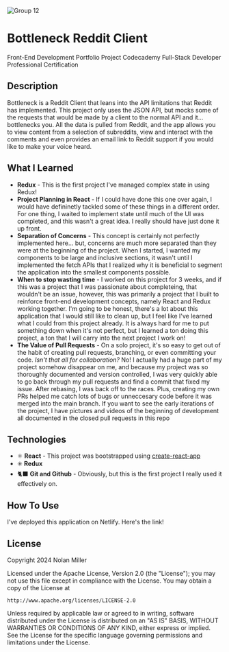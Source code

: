 ![Group 12](https://github.com/nmiller15/bottleneck-reddit-client/assets/156489804/4d686862-b63e-4b90-8279-7d410c2defff)
# Bottleneck Reddit Client
Front-End Development Portfolio Project
Codecademy Full-Stack Developer Professional Certification
## Description
Bottleneck is a Reddit Client that leans into the API limitations that Reddit has implemented. This project only uses the JSON API, but mocks some of the requests that would be made by a client to the normal API and it... bottlenecks you. All the data is pulled from Reddit, and the app allows you to view content from a selection of subreddits, view and interact with the comments and even provides an email link to Reddit support if you would like to make your voice heard.
## What I Learned
+ **Redux** - This is the first project I've managed complex state in using Redux!
+ **Project Planning in React** - If I could have done this one over again, I would have defininetly tackled some of these things in a different order. For one thing, I waited to implement state until much of the UI was completed, and this wasn't a great idea. I really should have just done it up front.
+ **Separation of Concerns** - This concept is certainly not perfectly implemented here... but, concerns are much more separated than they were at the beginning of the project. When I started, I wanted my components to be large and inclusive sections, it wasn't until I implemented the fetch APIs that I realized why it is beneficial to segment the application into the smallest components possible.
+ **When to stop wasting time** - I worked on this project for 3 weeks, and if this was a project that I was passionate about completeing, that wouldn't be an issue, however, this was primarily a project that I built to reinforce front-end development concepts, namely React and Redux working together. I'm going to be honest, there's a lot about this application that I would still like to clean up, but I feel like I've learned what I could from this project already. It is always hard for me to put something down when it's not perfect, but I learned a ton doing this project, a ton that I will carry into the next project I work on!
+ **The Value of Pull Requests** - On a solo project, it's so easy to get out of the habit of creating pull requests, branching, or even committing your code. _Isn't that all for collaboration?_ No! I actually had a huge part of my project somehow disappear on me, and because my project was so thoroughly documented and version controlled, I was very quickly able to go back through my pull requests and find a commit that fixed my issue. After rebasing, I was back off to the races. Plus, creating my own PRs helped me catch lots of bugs or unneccesary code before it was merged into the main branch. If you want to see the early iterations of the project, I have pictures and videos of the beginning of development all documented in the closed pull requests in this repo

## Technologies
+ ⚛️ **React** - This project was bootstrapped using [create-react-app](https://create-react-app.dev)
+ ✳️ **Redux**
+ 🐈‍⬛ **Git and Github** - Obviously, but this is the first project I really used it effectively on.

## How To Use
I've deployed this application on Netlify. Here's the link!

## License
Copyright 2024 Nolan Miller

Licensed under the Apache License, Version 2.0 (the "License");
you may not use this file except in compliance with the License.
You may obtain a copy of the License at

    http://www.apache.org/licenses/LICENSE-2.0

Unless required by applicable law or agreed to in writing, software
distributed under the License is distributed on an "AS IS" BASIS,
WITHOUT WARRANTIES OR CONDITIONS OF ANY KIND, either express or implied.
See the License for the specific language governing permissions and
limitations under the License.
